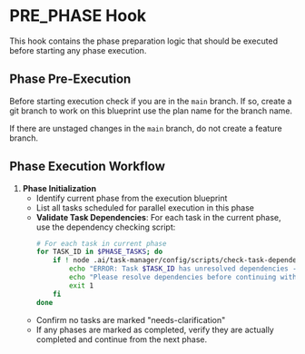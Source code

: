 # PRE_PHASE Hook

This hook contains the phase preparation logic that should be executed before starting any phase execution.

## Phase Pre-Execution

Before starting execution check if you are in the `main` branch. If so, create a git branch to work on this blueprint use the plan name for the branch name.

If there are unstaged changes in the `main` branch, do not create a feature branch.

## Phase Execution Workflow

1. **Phase Initialization**
    - Identify current phase from the execution blueprint
    - List all tasks scheduled for parallel execution in this phase
    - **Validate Task Dependencies**: For each task in the current phase, use the dependency checking script:
        ```bash
        # For each task in current phase
        for TASK_ID in $PHASE_TASKS; do
            if ! node .ai/task-manager/config/scripts/check-task-dependencies.js "$1" "$TASK_ID"; then
                echo "ERROR: Task $TASK_ID has unresolved dependencies - cannot proceed with phase execution"
                echo "Please resolve dependencies before continuing with blueprint execution"
                exit 1
            fi
        done
        ```
    - Confirm no tasks are marked "needs-clarification"
    - If any phases are marked as completed, verify they are actually completed and continue from the next phase.